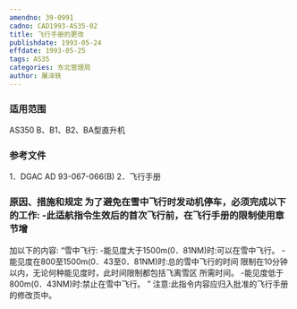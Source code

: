 ```yaml
---
amendno: 39-0991
cadno: CAD1993-AS35-02
title: 飞行手册的更改
publishdate: 1993-05-24
effdate: 1993-05-25
tags: AS35
categories: 东北管理局
author: 屠泽轶
---
```


### 适用范围 
AS350 B、B1、B2、BA型直升机

### 参考文件
1．DGAC AD 93-067-066(B) 
2．飞行手册


### 原因、措施和规定     为了避免在雪中飞行时发动机停车，必须完成以下的工作:     -此适航指令生效后的首次飞行前，在飞行手册的限制使用章节增
加以下的内容: “雪中飞行: -能见度大于1500m(0．81NM)时:可以在雪中飞行。     -能见度在800至1500m(0．43至0．81NM)时:总的雪中飞行的时间
限制在10分钟以内，无论何种能见度时，此时间限制都包括飞离雪区
所需时间。     -能见度低于800m(0．43NM)时:禁止在雪中飞行。 ”    注意:此指令内容应归入批准的飞行手册的修改页中。
